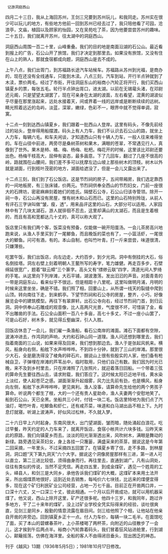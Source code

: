      记游洞庭西山 

   四月二十三日，我从上海回苏州，王剑三兄要到苏州玩儿，和我同走。苏州实在很少可以玩儿的地方，有些地方他前一回到苏州已经去过了，我只陪他看了可园，沧浪亭，文庙，植园以及顾家的怡园，又在吴苑吃了茶，因为他要尝尝苏州的趣味。二十五日，我们就离开苏州，往太湖中的洞庭西山。 

   洞庭西山周围一百二十里，山峰重叠。我们的目的地是南面沿湖的石公山。最近看到报上的广告，石公山开了旅馆，我们才决定到那里去。如果没有旅馆，又没有住在山上的熟人，那就食宿都成向题，洞庭西山是去不成的。 

   上午八点，我们出胥门，到苏福路长途汽车站候车。苏福路从苏州到光福，是商办的，现在还没有全线通车，只能到木渎。八点三刻，汽车到站，开行半点钟就到了木渎，票价两毛。经过了市街，开往洞庭东山的裕商小汽轮正将开行，我们买西山镇夏乡的票，每张五毛。轮行半点钟出胥口，进太湖。以前在无锡鼋头渚，在邓尉还元阁，只是望望太湖罢了，现在可亲身在太湖的波面，左右看望，混黄的湖波似乎尽量在那里涨起来，远处水接着天，间或界着一线的远岸或是断断续续的远树。睛光照着远近的岛屿，淡蓝，深翠，嫩绿，色彩不一，眼界中就不觉得单调，寂寞。 

   十二点一刻到达西山镇夏乡，我们跟着一批西山人登岸。这里有码头，不像先前经过的站头，登岸得用船摆渡。码头上有人力车，我们不认识去石公山的路，就坐上人力车，每辆六毛。和车夫闲谈，才知道西山只有十辆人力车，一般人往来难得坐的。车在山径中前进，两旁尽是桑树茶树和果木，满眼的苍翠，不常遇见行人，真像到了世外。果木是柿、橘、梅、杨梅、枇杷。梅花开的时候，这里该比邓尉还要出色。杨梅干枝高大，屈伸有姿态，最多画意。下了几回车，翻过了几座不很高的岭，路就围在山腰间，我们差不多可以抚摩左边山坡上那些树木的顶枝。树木以外就是湖面，行到枝叶茂密的地方，湖面给遮没了，但是一会儿又露出来了。 

   十二点三刻，我们到了石公饭店。这是节烈祠的房子，五间带厢房，我们选定靠西的一间地板房，有三张床铺，价两元。节烈祠供奉全西山的节烈妇女，门前一座很大的石牌坊，密密麻麻刻着她们的姓氏。隔壁石公寺，石公山归该寺管领。除开一祠一寺，石公山再没有房屋，惟有树木和山石而已。这里的山石特别玲珑，从前人有评石三字诀叫做“皱，瘦，透”，用来品评这里的山石，大部分可以适用。人家园林中有了几块太湖石，游人就徘徊不忍去，这里却满山的太湖石，而且是生着根的，而且有高和宽都达几十丈的，真可以称大观了。 

   饭店里只有我们两个客，饭菜没有预备，仅能做一碗开阳蛋汤。一会儿茶房高兴地跑来说，从渔人手里买到了一尾鲫鱼，而且晚饭的菜也有了，一小篮活虾，一尾很大的鲫鱼。问可有酒，有的。本山自制，也叫竹叶青。打一斤来尝尝，味道很清，只嫌薄些。 

   吃罢午饭，我们出饭店，向左边走，大约百步，到夕光洞。洞中有倒挂的大石，俗名倒挂塔。洞左右壁上刻着明朝人王鳌所写的寿字，笔力雄健。再走百多步，石壁绵延很宽广，题着“联云幛”三个篆字。高头又有“缥缈云联”四字，清道光间人罗绮的手笔。从这里向下列岸滩，大石平铺，湖波激荡，发出汩汩的声音。对面青青的一带是洞庭东山，看来似乎不很远，但是相距十八里呢。这里叫做明月浦，月明的时候来这里坐坐，确是不错。我们照了相，回要山上，从所谓一线天的裂缝中爬到山顶。转向南往下走，到来鹤亭。下望节烈祠和石公寺的房屋，整齐，小巧，好像展览会中的建筑模型。再往下有翠屏轩。出石公寺向右，经过节烈祠门首，到归云洞。洞中供奉山石雕成的观音像，比人高两尺光景，气度很不坏，可惜装了金，看不出雕凿的手法。石公全山面积一百八十多亩，高七十多丈，不过一座小山罢了，可是山石好，树木多，就见得丘壑幽深，引人入胜。 

   回饭店休息了一会儿，我们雇一条渔船，看石公南岸的滩面。滩石下面都有空隙，波涛冲进去，作鸿洞的声响，大约和石钟山同一道理。渔人问还想到哪里去，我们指着南面的三山说，如果来得及回来，我们想到那边去。渔人于是张起风帆来。横风，船身向右侧，船舷下水声哗哗哗。不到四十分钟，就到了三山的岸滩。那里很少大石，全是磨洗得没了棱角的碎石片。据说山上很有些殷实的人家，他们备有枪械自卫，子弹埋在岸滩的芦苇丛中，临时取用，只他们自己有数。我们因为时光已晚，来不及到乡村里去，只在岸滩照了几张照片，就迎着落日回船。一个带着三弦的算命先生要往西山去，请求附载，我们答应了。这时候太阳已近地平线，黄水染上淡红，使人起苍茫之感。湖面渐渐升起烟雾，风力比先前有劲，也是横风，船身向左侧，船舷下水声哗哗哗，更见爽利。渔人没事，请算命先生给他的两个男孩子算命。听说两个都生了根，大的一个还有贵人星助命，渔人夫妻两个安慰地笑了。船到石公山，天已全黑。坐船共三小时，付钱一块二毛。饭店里特地为我们点了汽油灯，喝竹叶青，吃鲫鱼和虾仁，还有咸芥菜，味道和白马湖出品不相上下。九时息灯就寝。听湖上波涛声，好似风过松林，不久就入梦。 

   二十六日早上六时起身。东南风很大，出门望湖面，皱而暗，随处涌起白浪花。吃过早餐，昨天约定的人力车来了，就离开饭店，食宿小帐共计六块多钱。沿昨天来此的原路，我们向镇夏乡而去。淡淡的阳光渐渐透出来，风吹树木，满眼是舞动的新绿。路旁遇见采茶妇女，身上各挂一只篾篓，满盛采来的茶芽。据说这是今年第二回采摘，一年里头，不过采摘四五回罢了。在镇夏乡寄了信，走不多路，到林屋洞，洞口题“天下第九洞天”六个大字。据说这个洞像房屋那样有三进，第一进人可以直立，第二三进比较低，须得曲身而行。再往里去，直通到湖广。凡有山洞处，往往有类似的传说，当然不足凭信。再走四五里，到成金煤矿，遇见一个姓周的工头，峄县人，和剑三是大同乡，承他告诉我们煤矿的大概，这煤矿本来用土法开采，所出烟煤质地很好，运到近处去销售，每吨价六七块钱，比远来的煤便宜得多，现在这个矿归利民矿业公司经营，占地一万七千亩。目前正在开凿两口井，一口深十六丈，又一口深三十丈，彼此相通。一个月以后开凿成功，就可以用机器采煤了。他又说，西山上除开这里，矿产还很多呢。他四十三岁，和我同年，跑过许多地方，干了二十来年的煤矿，没上过矿业学校全凭实际得来的经验，谈吐很爽直，见剑三是同乡，殷勤的情意流露在眉目间。剑三给他照了个相，让他站在他亲自开凿的井旁边。回到镇夏乡正十一点。付人力车价，每辆一块二毛半。在面馆吃了面，买了本山的碧螺春茶叶，上小茶楼喝了两杯茶，向附近的山径散步了一会儿，这才挨到午后两点半。裕商小汽轮靠着码头，我们冒着狂风钻进舱里，行到湖心，颠簸摇荡，仿佛在海洋里。全船的客人不由得闭目垂头，现出困乏的神态。 

   刊于《越风》13期（1936年5月5日）；1981年10月17日修改。 

